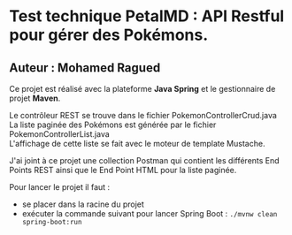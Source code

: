 
# Test technique PetalMD : API Restful pour gérer des Pokémons.
## Auteur : Mohamed Ragued


Ce projet est réalisé avec la plateforme **Java Spring** et le gestionnaire de projet **Maven**.  

Le contrôleur REST se trouve dans le fichier PokemonControllerCrud.java  
La liste paginée des Pokémons est générée par le fichier PokemonControllerList.java  
L'affichage de cette liste se fait avec le moteur de template Mustache.  

J'ai joint à ce projet une collection Postman qui contient les différents End Points REST ainsi que le End Point HTML pour la liste paginée.  

Pour lancer le projet il faut :   
- se placer dans la racine du projet   
- exécuter la commande suivant pour lancer Spring Boot : `./mvnw clean spring-boot:run`  
